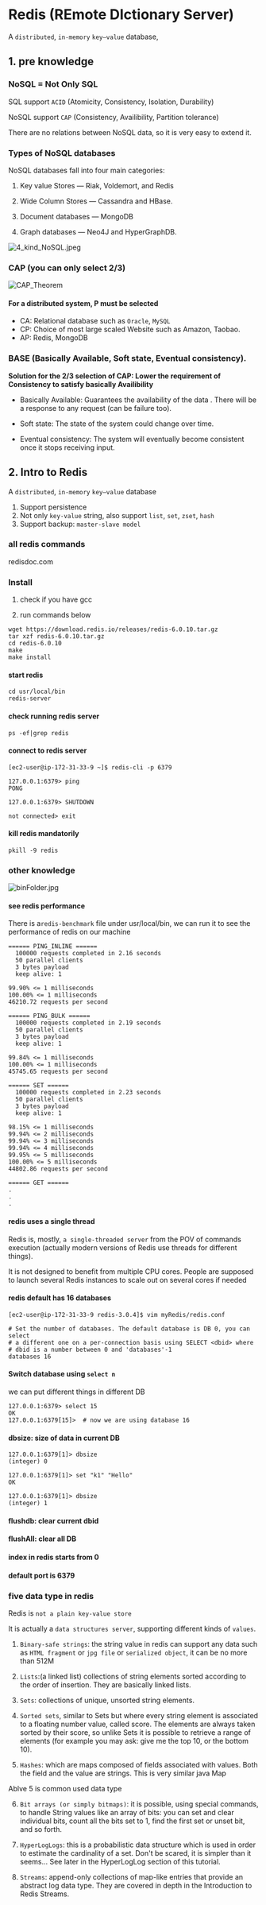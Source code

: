 # Redis (REmote DIctionary Server)

A `distributed`, `in-memory` `key–value` database,

## 1. pre knowledge

### NoSQL = Not Only SQL

 SQL support `ACID` (Atomicity, Consistency, Isolation, Durability)
 
 NoSQL support `CAP` (Consistency, Availibility, Partition tolerance)
 
 There are no relations between NoSQL data, so it is very easy to extend it.
 
 
 
### Types of NoSQL databases

NoSQL databases fall into four main categories:

1. Key value Stores — Riak, Voldemort, and Redis

2. Wide Column Stores — Cassandra and HBase.

3. Document databases — MongoDB

4. Graph databases — Neo4J and HyperGraphDB.

![4_kind_NoSQL.jpeg](/images/4_kind_NoSQL.jpeg)


### CAP (you can only select 2/3)

![CAP_Theorem](/images/CAP_Theorem.png)

#### For a distributed system, P must be selected

- CA: Relational database such as `Oracle`, `MySQL`
- CP: Choice of most large scaled Website such as Amazon, Taobao.
- AP: Redis, MongoDB


### BASE (Basically Available, Soft state, Eventual consistency).

**Solution for the 2/3 selection of CAP: Lower the requirement of Consistency to satisfy basically Availibility**

- Basically Available: Guarantees the availability of the data . There will be a response to any request (can be failure too).

- Soft state: The state of the system could change over time.

- Eventual consistency: The system will eventually become consistent once it stops receiving input.


## 2. Intro to Redis

A `distributed`, `in-memory` `key–value` database

1. Support persistence
2. Not only `key-value` string, also support `list`, `set`, `zset`, `hash`
3. Support backup: `master-slave model`

### all redis commands

redisdoc.com

### Install

1. check if you have gcc

2. run commands below
```
wget https://download.redis.io/releases/redis-6.0.10.tar.gz
tar xzf redis-6.0.10.tar.gz
cd redis-6.0.10
make
make install
```

#### start redis
```
cd usr/local/bin
redis-server
```

#### check running redis server
```
ps -ef|grep redis
```

#### connect to redis server
```
[ec2-user@ip-172-31-33-9 ~]$ redis-cli -p 6379

127.0.0.1:6379> ping
PONG

127.0.0.1:6379> SHUTDOWN

not connected> exit
```

#### kill redis mandatorily
```
pkill -9 redis
```


### other knowledge

![binFolder.jpg](/images/binFolder.jpg/)

#### see redis performance

There is a`redis-benchmark` file under usr/local/bin, we can run it to see the performance of redis on our machine

```
====== PING_INLINE ======
  100000 requests completed in 2.16 seconds
  50 parallel clients
  3 bytes payload
  keep alive: 1

99.90% <= 1 milliseconds
100.00% <= 1 milliseconds
46210.72 requests per second

====== PING_BULK ======
  100000 requests completed in 2.19 seconds
  50 parallel clients
  3 bytes payload
  keep alive: 1

99.84% <= 1 milliseconds
100.00% <= 1 milliseconds
45745.65 requests per second

====== SET ======
  100000 requests completed in 2.23 seconds
  50 parallel clients
  3 bytes payload
  keep alive: 1

98.15% <= 1 milliseconds
99.94% <= 2 milliseconds
99.94% <= 3 milliseconds
99.94% <= 4 milliseconds
99.95% <= 5 milliseconds
100.00% <= 5 milliseconds
44802.86 requests per second

====== GET ======
.
.
.
```

#### redis uses a single thread

Redis is, mostly, `a single-threaded server` from the POV of commands execution (actually modern versions of Redis use threads for different things). 

It is not designed to benefit from multiple CPU cores. People are supposed to launch several Redis instances to scale out on several cores if needed

#### redis default has 16 databases

```
[ec2-user@ip-172-31-33-9 redis-3.0.4]$ vim myRedis/redis.conf

# Set the number of databases. The default database is DB 0, you can select
# a different one on a per-connection basis using SELECT <dbid> where
# dbid is a number between 0 and 'databases'-1
databases 16
```

#### Switch database using `select n`

we can put different things in different DB

```
127.0.0.1:6379> select 15
OK
127.0.0.1:6379[15]>  # now we are using database 16
```

#### dbsize: size of data in current DB

```
127.0.0.1:6379[1]> dbsize
(integer) 0

127.0.0.1:6379[1]> set "k1" "Hello"
OK

127.0.0.1:6379[1]> dbsize
(integer) 1
```

#### flushdb: clear current dbid

#### flushAll: clear all DB

#### index in redis starts from 0

#### default port is 6379


### five data type in redis

Redis is `not a plain key-value store`

It is actually a `data structures server`, supporting different kinds of `values`.

1. `Binary-safe strings`: the string value in redis can support any data such as `HTML fragment` or `jpg file` or `serialized object`, it can be no more than 512M

2. `Lists`:(a linked list) collections of string elements sorted according to the order of insertion. They are basically linked lists.

3. `Sets`: collections of unique, unsorted string elements.

4. `Sorted sets`, similar to Sets but where every string element is associated to a floating number value, called score. The elements are always taken sorted by their score, so unlike Sets it is possible to retrieve a range of elements (for example you may ask: give me the top 10, or the bottom 10).

5. `Hashes`: which are maps composed of fields associated with values. Both the field and the value are strings. This is very similar java Map

Ablve 5 is common used data type

6. `Bit arrays (or simply bitmaps)`: it is possible, using special commands, to handle String values like an array of bits: you can set and clear individual bits, count all the bits set to 1, find the first set or unset bit, and so forth.

7. `HyperLogLogs`: this is a probabilistic data structure which is used in order to estimate the cardinality of a set. Don't be scared, it is simpler than it seems... See later in the HyperLogLog section of this tutorial.

8. `Streams`: append-only collections of map-like entries that provide an abstract log data type. They are covered in depth in the Introduction to Redis Streams.





